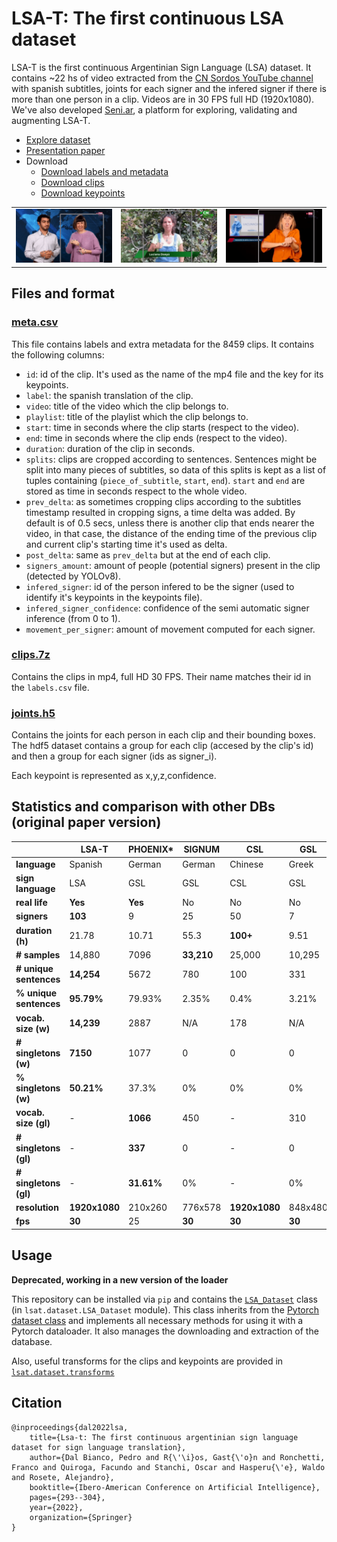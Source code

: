 # LSA-T: The first continuous LSA dataset

LSA-T is the first continuous Argentinian Sign Language (LSA) dataset. It contains ~22 hs of video extracted from the [CN Sordos YouTube channel](https://www.youtube.com/c/CNSORDOSARGENTINA) with spanish subtitles, joints for each signer and the infered signer if there is more than one person in a clip. Videos are in 30 FPS full HD (1920x1080). We've also developed [Seni.ar](https://app.seni.ar), a platform for exploring, validating and augmenting LSA-T.

* [Explore dataset](https://app.seni.ar/explore)
* [Presentation paper](https://link.springer.com/chapter/10.1007/978-3-031-22419-5_25)
* Download
    * [Download labels and metadata](https://drive.google.com/file/d/1Kgvv5AhJDuVNb8wUMXSUHrulBBcsymsg/view?usp=drive_link)
    * [Download clips](https://drive.google.com/file/d/1Xa_Vu3NGJ0TvaIJ3XizLgx6KP2p1_L5x/view?usp=drive_link)
    * [Download keypoints](https://drive.google.com/file/d/1vJqr1udm3Qdq4bKMPe2cvftPeYo-KLqH/view?usp=drive_link)

|                                               |                                               |                                               |
|-----------------------------------------------|-----------------------------------------------|-----------------------------------------------|
| <img width="100%" src="docs/assets/clip2.gif"> | <img width="100%" src="docs/assets/clip3.gif"> | <img width="100%" src="docs/assets/clip1.gif"> |

## Files and format

### [meta.csv](https://app.seni.ar/api/download/meta.csv)

This file contains labels and extra metadata for the 8459 clips. It contains the following columns:

* ``id``: id of the clip. It's used as the name of the mp4 file and the key for its keypoints.
* ``label``: the spanish translation of the clip.
* ``video``: title of the video which the clip belongs to.
* ``playlist``: title of the playlist which the clip belongs to.
* ``start``: time in seconds where the clip starts (respect to the video).
* ``end``: time in seconds where the clip ends (respect to the video).
* ``duration``: duration of the clip in seconds.
* ``splits``: clips are cropped according to sentences. Sentences might be split into many pieces of subtitles, so data of this splits is kept as a list of tuples containing (``piece_of_subtitle``, ``start``, ``end``). ``start`` and ``end`` are stored as time in seconds respect to the whole video.
* ``prev_delta``: as sometimes cropping clips according to the subtitles timestamp resulted in cropping signs, a time delta was added. By default is of 0.5 secs, unless there is another clip that ends nearer the video, in that case, the distance of the ending time of the previous clip and current clip's starting time it's used as delta.
* ``post_delta``: same as ``prev_delta`` but at the end of each clip.
* ``signers_amount``: amount of people (potential signers) present in the clip (detected by YOLOv8).
* ``infered_signer``: id of the person infered to be the signer (used to identify it's keypoints in the keypoints file).
* ``infered_signer_confidence``: confidence of the semi automatic signer inference (from 0 to 1).
* ``movement_per_signer``: amount of movement computed for each signer.

### [clips.7z](https://app.seni.ar/datasets/clips.7z)

Contains the clips in mp4, full HD 30 FPS. Their name matches their id in the ``labels.csv`` file.

### [joints.h5](https://app.seni.ar/api/download/keypoints.h5)

Contains the joints for each person in each clip and their bounding boxes. The hdf5 dataset contains a group for each clip (accesed by the clip's id) and then a group for each signer (ids as signer_i).

Each keypoint is represented as x,y,z,confidence.

## Statistics and comparison with other DBs (original paper version)

|                     | **LSA-T**          | **PHOENIX***     | **SIGNUM**      | **CSL**            | **GSL**     | **KETI**           |
|-------------------------|--------------------|------------------|-----------------|--------------------|-------------|--------------------|
| **language**            | Spanish            | German           | German          | Chinese            | Greek       | Korean             |
| **sign language**       | LSA                | GSL              | GSL             | CSL                | GSL         | KLS                |
| **real life**           | **Yes**            | **Yes**          | No              | No                 | No          | No                 |
| **signers**             | **103**            | 9                | 25              | 50                 | 7           | 14                 |
| **duration (h)**        | 21.78              | 10.71            | 55.3            | **100+**           | 9.51        | 28                 |
| **# samples**           | 14,880             | 7096             | **33,210**      | 25,000             | 10,295      | 14,672             |
| **# unique sentences**  | **14,254**         | 5672             | 780             | 100                | 331         | 105                |
| **% unique sentences**  | **95.79%**         | 79.93%           | 2.35%           | 0.4%               | 3.21%       | 0.71%              |
| **vocab. size (w)**     | **14,239**         | 2887             | N/A             | 178                | N/A         | 419                |
| **# singletons (w)**    | **7150**           | 1077             | 0               | 0                  | 0           | 0                  |
| **% singletons (w)**    | **50.21%**         | 37.3%            | 0%              | 0%                 | 0%          | 0%                 |
| **vocab. size (gl)**    | -                  | **1066**         | 450             | -                  | 310         | 524                |
| **# singletons (gl)**   | -                  | **337**          | 0               | -                  | 0           | 0                  |
| **# singletons (gl)**   | -                  | **31.61%**       | 0%              | -                  | 0%          | 0%                 |
| **resolution**          | **1920x1080**      | 210x260          | 776x578         | **1920x1080**      | 848x480     | **1920x1080**      |
| **fps**                 | **30**             | 25               | **30**          | **30**             | **30**      | **30**             |

## Usage 

**Deprecated, working in a new version of the loader**

This repository can be installed via ``pip`` and contains the [``LSA_Dataset``](https://github.com/midusi/LSA-T/blob/main/lsat/dataset/LSA_Dataset.py) class (in ``lsat.dataset.LSA_Dataset`` module). This class inherits from the [Pytorch dataset class](https://pytorch.org/tutorials/beginner/basics/data_tutorial.html) and implements all necessary methods for using it with a Pytorch dataloader. It also manages the downloading and extraction of the database.

Also, useful transforms for the clips and keypoints are provided in [``lsat.dataset.transforms``](https://github.com/midusi/LSA-T/blob/main/lsat/dataset/transforms.py)

## Citation

    @inproceedings{dal2022lsa,
        title={Lsa-t: The first continuous argentinian sign language dataset for sign language translation},
        author={Dal Bianco, Pedro and R{\'\i}os, Gast{\'o}n and Ronchetti, Franco and Quiroga, Facundo and Stanchi, Oscar and Hasperu{\'e}, Waldo and Rosete, Alejandro},
        booktitle={Ibero-American Conference on Artificial Intelligence},
        pages={293--304},
        year={2022},
        organization={Springer}
    }

